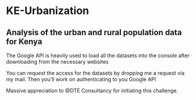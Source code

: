 # KE-Urbanization
## Analysis of the urban and rural population data for Kenya

The Google API is heavily used to load all the datasets into the console after downloading from the necessary websites

You can request the access for the datasets by dropping me a request via my mail. Then you'll work on authenticating to you Google API

Massive appreciation to @DTE Consultancy for initiating this challenge.

